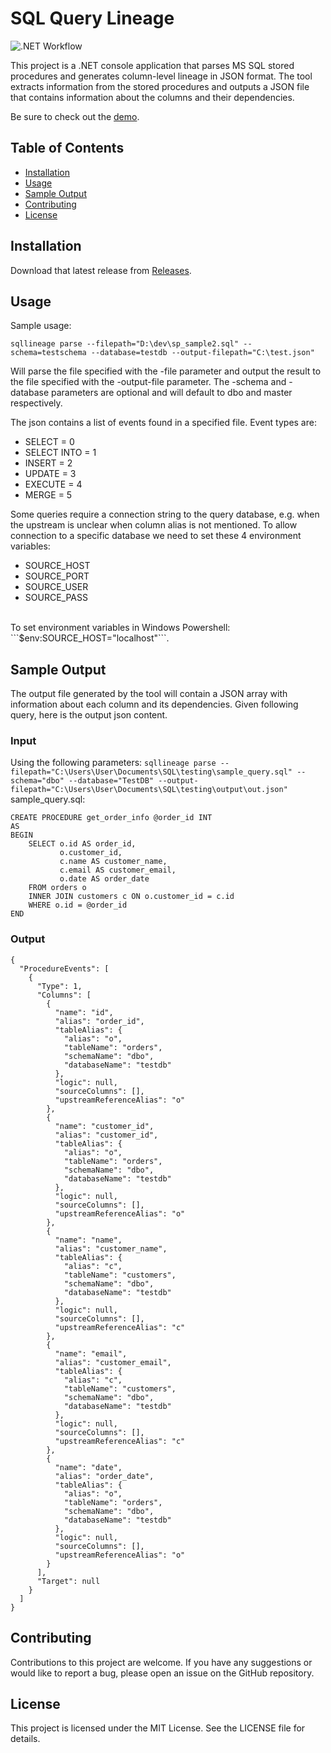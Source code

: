 # SQL Query Lineage
![.NET Workflow](https://github.com/SimenNielsen/SQLQueryLineage/actions/workflows/dotnet.yml/badge.svg)

This project is a .NET console application that parses MS SQL stored procedures and generates column-level lineage in JSON format. The tool extracts information from the stored procedures and outputs a JSON file that contains information about the columns and their dependencies.

Be sure to check out the [demo](https://www.sqlparsing.com/).

## Table of Contents
- [Installation](https://github.com/SimenNielsen/SQLQueryLineage#installation)
- [Usage](https://github.com/SimenNielsen/SQLQueryLineage#usage)
- [Sample Output](https://github.com/SimenNielsen/SQLQueryLineage#sample-output)
- [Contributing](https://github.com/SimenNielsen/SQLQueryLineage#contributing)
- [License](https://github.com/SimenNielsen/SQLQueryLineage#license)

## Installation
Download that latest release from [Releases](https://github.com/SimenNielsen/SQL_Procedure_Parser/releases).

## Usage
Sample usage:
```
sqllineage parse --filepath="D:\dev\sp_sample2.sql" --schema=testschema --database=testdb --output-filepath="C:\test.json"
```

Will parse the file specified with the -file parameter and output the result to the file specified with the -output-file parameter. The -schema and -database parameters are optional and will default to dbo and master respectively.

The json contains a list of events found in a specified file. Event types are:
* SELECT = 0
* SELECT INTO = 1
* INSERT = 2
* UPDATE = 3
* EXECUTE = 4
* MERGE = 5

Some queries require a connection string to the query database, e.g. when the upstream is unclear when column alias is not mentioned. To allow connection to a specific database we need to set these 4 environment variables:
- SOURCE_HOST
- SOURCE_PORT
- SOURCE_USER
- SOURCE_PASS
<br>
To set environment variables in Windows Powershell: ```$env:SOURCE_HOST="localhost"```.


## Sample Output
The output file generated by the tool will contain a JSON array with information about each column and its dependencies. Given following query, here is the output json content.
### Input
Using the following parameters: ```sqllineage parse --filepath="C:\Users\User\Documents\SQL\testing\sample_query.sql" --schema="dbo" --database="TestDB" --output-filepath="C:\Users\User\Documents\SQL\testing\output\out.json"```
sample_query.sql:
```
CREATE PROCEDURE get_order_info @order_id INT
AS
BEGIN
    SELECT o.id AS order_id,
           o.customer_id,
           c.name AS customer_name,
           c.email AS customer_email,
           o.date AS order_date
    FROM orders o
    INNER JOIN customers c ON o.customer_id = c.id
    WHERE o.id = @order_id
END
```
### Output
```
{
  "ProcedureEvents": [
    {
      "Type": 1,
      "Columns": [
        {
          "name": "id",
          "alias": "order_id",
          "tableAlias": {
            "alias": "o",
            "tableName": "orders",
            "schemaName": "dbo",
            "databaseName": "testdb"
          },
          "logic": null,
          "sourceColumns": [],
          "upstreamReferenceAlias": "o"
        },
        {
          "name": "customer_id",
          "alias": "customer_id",
          "tableAlias": {
            "alias": "o",
            "tableName": "orders",
            "schemaName": "dbo",
            "databaseName": "testdb"
          },
          "logic": null,
          "sourceColumns": [],
          "upstreamReferenceAlias": "o"
        },
        {
          "name": "name",
          "alias": "customer_name",
          "tableAlias": {
            "alias": "c",
            "tableName": "customers",
            "schemaName": "dbo",
            "databaseName": "testdb"
          },
          "logic": null,
          "sourceColumns": [],
          "upstreamReferenceAlias": "c"
        },
        {
          "name": "email",
          "alias": "customer_email",
          "tableAlias": {
            "alias": "c",
            "tableName": "customers",
            "schemaName": "dbo",
            "databaseName": "testdb"
          },
          "logic": null,
          "sourceColumns": [],
          "upstreamReferenceAlias": "c"
        },
        {
          "name": "date",
          "alias": "order_date",
          "tableAlias": {
            "alias": "o",
            "tableName": "orders",
            "schemaName": "dbo",
            "databaseName": "testdb"
          },
          "logic": null,
          "sourceColumns": [],
          "upstreamReferenceAlias": "o"
        }
      ],
      "Target": null
    }
  ]
}
```

## Contributing
Contributions to this project are welcome. If you have any suggestions or would like to report a bug, please open an issue on the GitHub repository.

## License
This project is licensed under the MIT License. See the LICENSE file for details.
